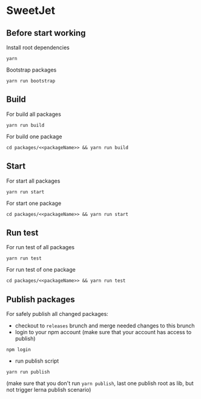 # SweetJet

## Before start working

Install root dependencies
```
yarn
```
Bootstrap packages
```
yarn run bootstrap
```

## Build

For build all packages
```
yarn run build
```
For build one package
```
cd packages/<<packageName>> && yarn run build
```

## Start

For start all packages
```
yarn run start
```
For start one package
```
cd packages/<<packageName>> && yarn run start
```

## Run test

For run test of all packages
```
yarn run test
```
For run test of one package
```
cd packages/<<packageName>> && yarn run test
```

## Publish packages

For safely publish all changed packages:
- checkout to `releases` brunch and merge needed changes to this brunch
- login to your npm account (make sure that your account has access to publish)
```
npm login
```
- run publish script
```
yarn run publish
```
(make sure that you don't run ``yarn publish``, last one publish root as lib, but not trigger lerna publish scenario)
